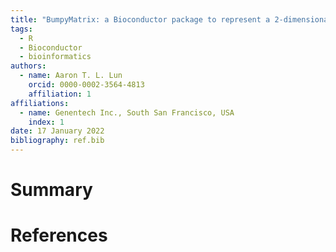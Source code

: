 ```yaml
---
title: "BumpyMatrix: a Bioconductor package to represent a 2-dimensional array of non-scalar objects"
tags:
  - R
  - Bioconductor
  - bioinformatics
authors:
  - name: Aaron T. L. Lun
    orcid: 0000-0002-3564-4813
    affiliation: 1
affiliations:
  - name: Genentech Inc., South San Francisco, USA
    index: 1
date: 17 January 2022
bibliography: ref.bib
---
```


# Summary

# References

